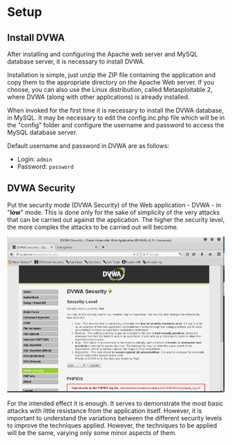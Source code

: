 # Setup

## Install DVWA

After installing and configuring the Apache web server and MySQL database server, it is necessary to install DVWA.

Installation is simple, just unzip the ZIP file containing the application and copy them to the appropriate directory on the Apache Web server. If you choose, you can also use the Linux distribution, called Metasploitable 2, where DVWA (along with other applications) is already installed.

When invoked for the first time it is necessary to install the DVWA database, in MySQL. It may be necessary to edit the config.inc.php file which will be in the "config" folder and configure the username and password to access the MySQL database server.

Default username and password in DVWA are as follows:
- Login: `admin`
- Password: `password`

## DVWA Security

Put the security mode (DVWA Security) of the Web application - DVWA - in "**low**" mode. This is done only for the sake of simplicity of the very attacks that can be carried out against the application. The higher the security level, the more complex the attacks to be carried out will become.

![](../assets/picture01.png)

For the intended effect it is enough. It serves to demonstrate the most basic attacks with little resistance from the application itself. However, it is important to understand the variations between the different security levels to improve the techniques applied. However, the techniques to be applied will be the same, varying only some minor aspects of them.
